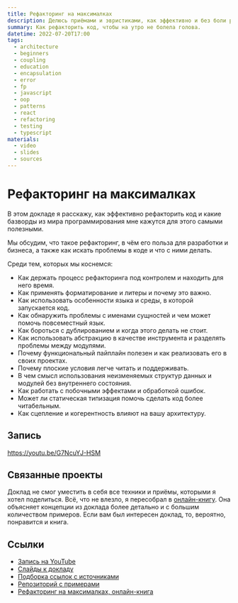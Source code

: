 ```yaml
---
title: Рефакторинг на максималках
description: Делюсь приёмами и эвристиками, как эффективно и без боли рефакторить код, чтобы на утро не болела голова.
summary: Как рефакторить код, чтобы на утро не болела голова.
datetime: 2022-07-20T17:00
tags:
  - architecture
  - beginners
  - coupling
  - education
  - encapsulation
  - error
  - fp
  - javascript
  - oop
  - patterns
  - react
  - refactoring
  - testing
  - typescript
materials:
  - video
  - slides
  - sources
---
```


# Рефакторинг на максималках

В этом докладе я расскажу, как эффективно рефакторить код и какие базворды из мира программирования мне кажутся для этого самыми полезными.

Мы обсудим, что такое рефакторинг, в чём его польза для разработки и бизнеса, а также как искать проблемы в коде и что с ними делать.

Среди тем, которых мы коснемся:

- Как держать процесс рефакторинга под контролем и находить для него время.
- Как применять форматирование и литеры и почему это важно.
- Как использовать особенности языка и среды, в которой запускается код.
- Как обнаружить проблемы с именами сущностей и чем может помочь повсеместный язык.
- Как бороться с дублированием и когда этого делать не стоит.
- Как использовать абстракцию в качестве инструмента и разделять проблемы между модулями.
- Почему функциональный пайплайн полезен и как реализовать его в своих проектах.
- Почему плоские условия легче читать и поддерживать.
- В чем смысл использования неизменяемых структур данных и модулей без внутреннего состояния.
- Как работать с побочными эффектами и обработкой ошибок.
- Может ли статическая типизация помочь сделать код более читабельным.
- Как сцепление и когерентность влияют на вашу архитектуру.

## Запись

<YouTube caption="Запись доклада на YouTube (на английском)" src="https://www.youtube.com/embed/G7NcuYJ-HSM">https://youtu.be/G7NcuYJ-HSM</YouTube>

## Связанные проекты

Доклад не смог уместить в себя все техники и приёмы, которыми я хотел поделиться. Всё, что не влезло, я пересобрал в [онлайн-книгу](https://github.com/bespoyasov/refactor-like-a-superhero-online-book). Она объясняет концепции из доклада более детально и с большим количеством примеров. Если вам был интересен доклад, то, вероятно, понравится и книга.

## Ссылки

- [Запись на YouTube](https://youtu.be/G7NcuYJ-HSM)
- [Слайды к докладу](https://bespoyasov.ru/slides/refactor-like-a-superhero/)
- [Подборка ссылок с источниками](https://bespoyasov.ru/slides/refactor-like-a-superhero/sources.html)
- [Репозиторий с примерами](https://github.com/bespoyasov/refactor-like-a-superhero-talk)
- [Рефакторинг на максималках, онлайн-книга](https://github.com/bespoyasov/refactor-like-a-superhero-online-book)
